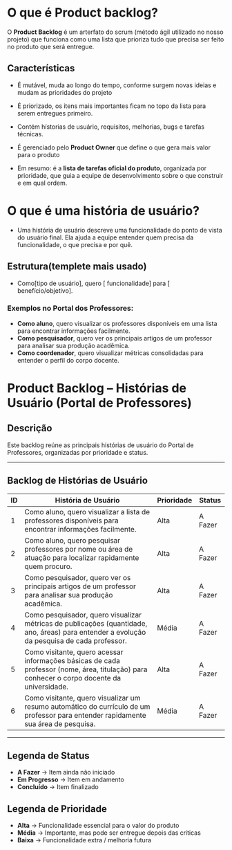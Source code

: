 # O que é Product backlog?

O **Product Backlog** é um arterfato do scrum (método ágil utilizado no nosso projeto) que funciona como uma lista que prioriza tudo que precisa ser feito no produto que será entregue.

## Características 

- É mutável, muda ao longo do tempo, conforme surgem novas ideias e mudam as prioridades do projeto 

- É priorizado, os itens mais importantes ficam no topo da lista para serem entregues primeiro.

- Contém hístorias de usuário, requisitos, melhorias, bugs e tarefas técnicas.

- É gerenciado pelo **Product Owner** que define o que gera mais valor para o produto 

- Em resumo: é a **lista de tarefas oficial do produto**, organizada por prioridade, que guia a equipe de desenvolvimento sobre o que construir e em qual ordem.

# O que é uma história de usuário?

- Uma história de usuário descreve uma funcionalidade do ponto de vista do usuário final. Ela ajuda a equipe entender quem precisa da funcionalidade, o que precisa e por quê.

## Estrutura(templete mais usado)

- Como[tipo de usuário], quero [ funcionalidade] para [ benefício/objetivo].

### Exemplos no Portal dos Professores:
- **Como aluno**, quero visualizar os professores disponíveis em uma lista para encontrar informações facilmente.  
- **Como pesquisador**, quero ver os principais artigos de um professor para analisar sua produção acadêmica.  
- **Como coordenador**, quero visualizar métricas consolidadas para entender o perfil do corpo docente.  

# Product Backlog – Histórias de Usuário (Portal de Professores)

## Descrição  
Este backlog reúne as principais histórias de usuário do Portal de Professores, organizadas por prioridade e status.  

---

## Backlog de Histórias de Usuário

| ID  | História de Usuário                                                                                  | Prioridade | Status       |
|-----|------------------------------------------------------------------------------------------------------|------------|--------------|
| 1   | Como aluno, quero visualizar a lista de professores disponíveis para encontrar informações facilmente. | Alta       | A Fazer      |
| 2   | Como aluno, quero pesquisar professores por nome ou área de atuação para localizar rapidamente quem procuro. | Alta       | A Fazer      |
| 3   | Como pesquisador, quero ver os principais artigos de um professor para analisar sua produção acadêmica. | Alta       | A Fazer      |
| 4   | Como pesquisador, quero visualizar métricas de publicações (quantidade, ano, áreas) para entender a evolução da pesquisa de cada professor. | Média      | A Fazer      |
| 5   | Como visitante, quero acessar informações básicas de cada professor (nome, área, titulação) para conhecer o corpo docente da universidade. | Alta       | A Fazer      |
| 6   | Como visitante, quero visualizar um resumo automático do currículo de um professor para entender rapidamente sua área de pesquisa. | Média      | A Fazer      |

---

## Legenda de Status  
- **A Fazer** → Item ainda não iniciado  
- **Em Progresso** → Item em andamento  
- **Concluído** → Item finalizado  

## Legenda de Prioridade  
- **Alta** → Funcionalidade essencial para o valor do produto  
- **Média** → Importante, mas pode ser entregue depois das críticas  
- **Baixa** → Funcionalidade extra / melhoria futura  
